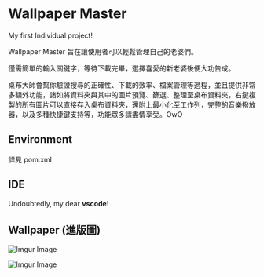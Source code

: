 # Wallpaper Master

My first Individual project!

Wallpaper Master 旨在讓使用者可以輕鬆管理自己的老婆們。

僅需簡單的輸入關鍵字，等待下載完畢，選擇喜愛的新老婆後便大功告成。

桌布大師會幫你驗證搜尋的正確性、下載的效率、檔案管理等過程，並且提供非常多額外功能，諸如將資料夾與其中的圖片預覽、篩選、整理至桌布資料夾，右鍵複製的所有圖片可以直接存入桌布資料夾，還附上最小化至工作列，完整的音樂撥放器，以及多種快捷鍵支持等，功能眾多請盡情享受。OwO

## Environment

詳見 pom.xml

## IDE

Undoubtedly, my dear **vscode**!

## Wallpaper (進版圖)

![Imgur Image](https://imgur.com/gallery/3ro0Tdh)

![Imgur Image](https://imgur.com/gallery/hh1sC8I)
